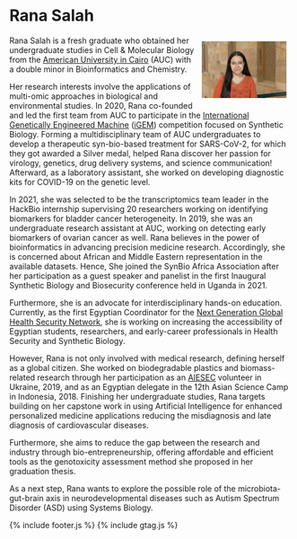 # Rana Salah

<img src="images/RanaSalah.jpg" align="right" width="30%" title="Rana Salah" alt="Rana Salah" style="padding: 10px; border:5px">

Rana Salah is a fresh graduate who obtained her undergraduate studies in Cell & Molecular Biology from the [American University in Cairo](https://www.aucegypt.edu/) (AUC) with a double minor in Bioinformatics and Chemistry.

Her research interests involve the applications of multi-omic approaches in biological and environmental studies. In 2020, Rana co-founded and led the first team from AUC to participate in the [International Genetically Engineered Machine](https://igem.org/) ([iGEM](https://igem.org/)) competition focused on Synthetic Biology. Forming a multidisciplinary team of AUC undergraduates to develop a therapeutic syn-bio-based treatment for SARS-CoV-2, for which they got awarded a Silver medal, helped Rana discover her passion for virology, genetics, drug delivery systems, and science communication! Afterward, as a laboratory assistant, she worked on developing diagnostic kits for COVID-19 on the genetic level.

In 2021, she was selected to be the transcriptomics team leader in the HackBio internship supervising 20 researchers working on identifying biomarkers for bladder cancer heterogeneity. In 2019, she was an undergraduate research assistant at AUC, working on detecting early biomarkers of ovarian cancer as well. Rana believes in the power of bioinformatics in advancing precision medicine research. Accordingly, she is concerned about African and Middle Eastern representation in the available datasets. Hence, She joined the SynBio Africa Association after her participation as a guest speaker and panelist in the first Inaugural Synthetic Biology and Biosecurity conference held in Uganda in 2021.

Furthermore, she is an advocate for interdisciplinary hands-on education. Currently, as the first Egyptian Coordinator for the [Next Generation Global Health Security Network](https://www.facebook.com/nextgenghsa/), she is working on increasing the accessibility of Egyptian students, researchers, and early-career professionals in Health Security and Synthetic Biology.

However, Rana is not only involved with medical research, defining herself as a global citizen. She worked on biodegradable plastics and biomass-related research through her participation as an [AIESEC](https://aiesec.org/) volunteer in Ukraine, 2019, and as an Egyptian delegate in the 12th Asian Science Camp in Indonesia, 2018. Finishing her undergraduate studies, Rana targets building on her capstone work in using Artificial Intelligence for enhanced personalized medicine applications reducing the misdiagnosis and late diagnosis of cardiovascular diseases.

Furthermore, she aims to reduce the gap between the research and industry through bio-entrepreneurship, offering affordable and efficient tools as the genotoxicity assessment method she proposed in her graduation thesis.

As a next step, Rana wants to explore the possible role of the microbiota-gut-brain axis in neurodevelopmental diseases such as Autism Spectrum Disorder (ASD) using Systems Biology.


[<i class="fab fa-github fa-2x"></i>](https://github.com/rana-salah)
[<i class="fab fa-linkedin fa-2x"></i>](https://www.linkedin.com/in/rana-salah-biology/)
[<i class="fab fa-facebook fa-2x"></i>](https://www.facebook.com/salah.foaud)

{% include footer.js %}
{% include gtag.js %}
